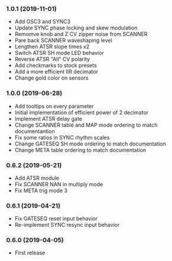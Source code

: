 ### 1.0.1 (2019-11-01)

- Add OSC3 and SYNC3
- Update SYNC phase locking and skew modulation
- Remomve knob and Z CV zipper noise from SCANNER
- Pare back SCANNER waveshaping level
- Lengthen ATSR slope times x2
- Switch ATSR SH mode LED behavior
- Reverse ATSR "All" CV polarity
- Add checkmarks to stock presets
- Add a more efficient IIR decimator
- Change gold color on sensors

### 1.0.0 (2019-06-28)

- Add tooltips on every parameter
- Initial implementation of efficient power of 2 decimator
- Implement ATSR delay gate
- Change SCANNER table and MAP mode ordering to match documentantion
- Fix some ratios in SYNC rhythm scales
- Change GATESEQ SH mode ordering to match documentation
- Change META table ordering to match documentation

### 0.6.2 (2019-05-21)

- Add ATSR module
- Fix SCANNER NAN in multiply mode
- Fix META trig mode 3

### 0.6.1 (2019-04-21)

- Fix GATESEQ reset input behavior
- Re-implement SYNC resync input behavior

### 0.6.0 (2019-04-05)

- First release